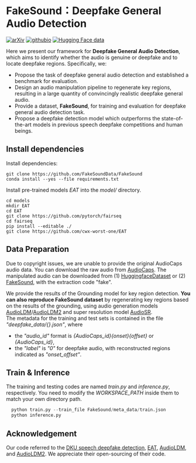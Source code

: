 # FakeSound：Deepfake General Audio Detection
[![arXiv](https://img.shields.io/badge/arXiv-2406.08052-brightgreen.svg?style=flat-square)](https://arxiv.org/abs/2406.08052)
[![githubio](https://img.shields.io/badge/GitHub.io-Audio_Samples-blue?logo=Github&style=flat-square)](https://fakesounddata.github.io/)
[![Hugging Face data](https://img.shields.io/badge/%F0%9F%A4%97%20Hugging%20Face-Dataset-blue)](https://huggingface.co/datasets/ZeyuXie/FakeSound)

Here we present our framework for **Deepfake General Audio Detection**, which aims to identify whether the audio is genuine or deepfake and to locate deepfake regions. Specifically, we:

* Propose the task of deepfake general audio detection and established a benchmark for evaluation.
* Design an audio manipulation pipeline to regenerate key regions, resulting in a large quantity of convincingly realistic deepfake general audio.
* Provide a dataset, **FakeSound**, for training and evaluation for deepfake general audio detection task.
* Propose a deepfake detection model which outperforms the state-of-the-art models in previous speech deepfake competitions and human beings.


## Install dependencies
Install dependencies:
```shell
git clone https://github.com/FakeSoundData/FakeSound
conda install --yes --file requirements.txt
```

Install pre-trained models *EAT* into the *model/* directory.
```shell
cd models
mkdir EAT
cd EAT
git clone https://github.com/pytorch/fairseq
cd fairseq
pip install --editable ./
git clone https://github.com/cwx-worst-one/EAT
```

## Data Preparation
Due to copyright issues, we are unable to provide the original AudioCaps audio data.
You can download the raw audio from [AudioCaps](https://audiocaps.github.io/).
The manipulated audio can be downloaded from (1) [HuggingfaceDataset](https://huggingface.co/datasets/ZeyuXie/FakeSound/tree/main) or (2) [FakeSound](https://pan.baidu.com/s/1MlwCQHfniO8jFUw7-fsFJg?pwd=fake), with the extraction code "fake".

We provide the results of the Grounding model for key region detection. 
**You can also reproduce FakeSound dataset** by regenerating key regions based on the results of the grounding,  using audio generation models [AudioLDM](https://github.com/haoheliu/AudioLDM)/[AudioLDM2](https://github.com/haoheliu/audioldm2) and super resolution model [AudioSR](https://github.com/haoheliu/versatile_audio_super_resolution).  
The metadata for the training and test sets is contained in the file *"deepfake_data/{}.json"*, where 
* the *"audio_id"* format is *{AudioCaps_id}{onset}{offset}* or *{AudioCaps_id}*, 
* the *"label"* is *"0"* for deepfake audio, with reconstructed regions indicated as *"onset_offset"*.  

## Train & Inference
The training and testing codes are named *train.py* and *inference.py*, respectively. You need to modify the *WORKSPACE_PATH* inside them to match your own directory path.
```python
  python train.py --train_file FakeSound/meta_data/train.json
  python inference.py 
```


## Acknowledgement
Our code referred to the [DKU speech deepfake detection](https://github.com/caizexin/speechbrain_PartialFake), [EAT](https://github.com/cwx-worst-one/EAT), [AudioLDM](https://github.com/haoheliu/AudioLDM), and [AudioLDM2](https://github.com/haoheliu/audioldm2). We appreciate their open-sourcing of their code.

